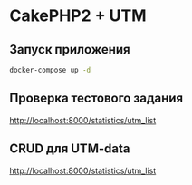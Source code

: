 # CakePHP2 + UTM

## Запуск приложения

```bash
docker-compose up -d
```

## Проверка тестового задания
  [http://localhost:8000/statistics/utm_list](http://localhost:8000/statistics/utm_list)

## CRUD для UTM-data
  [http://localhost:8000/statistics/utm_list](http://localhost:8000/statistics/utm_list)
